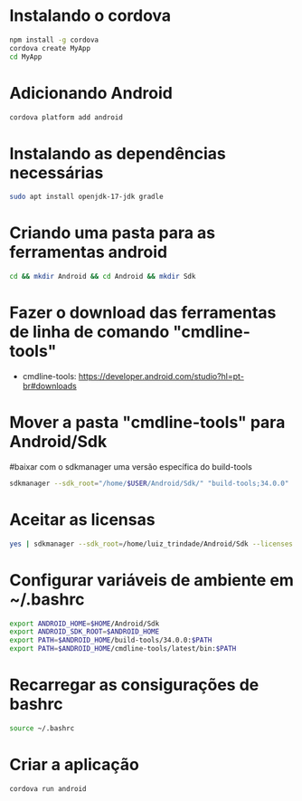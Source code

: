 # Instalando o cordova
```bash
npm install -g cordova
cordova create MyApp
cd MyApp
```

# Adicionando Android
```bash
cordova platform add android
```

# Instalando as dependências necessárias
```bash
sudo apt install openjdk-17-jdk gradle
```

# Criando uma pasta para as ferramentas android
```bash
cd && mkdir Android && cd Android && mkdir Sdk
```

# Fazer o download das ferramentas de linha de comando "cmdline-tools"
- cmdline-tools: https://developer.android.com/studio?hl=pt-br#downloads

# Mover a pasta "cmdline-tools" para Android/Sdk

#baixar com o sdkmanager uma versão específica do build-tools
```bash
sdkmanager --sdk_root="/home/$USER/Android/Sdk/" "build-tools;34.0.0"
```

# Aceitar as licensas
```bash
yes | sdkmanager --sdk_root=/home/luiz_trindade/Android/Sdk --licenses
```

# Configurar variáveis de ambiente em ~/.bashrc
```bash
export ANDROID_HOME=$HOME/Android/Sdk
export ANDROID_SDK_ROOT=$ANDROID_HOME
export PATH=$ANDROID_HOME/build-tools/34.0.0:$PATH
export PATH=$ANDROID_HOME/cmdline-tools/latest/bin:$PATH
```

# Recarregar as consigurações de bashrc
```bash
source ~/.bashrc
```

# Criar a aplicação
```bash
cordova run android
```
